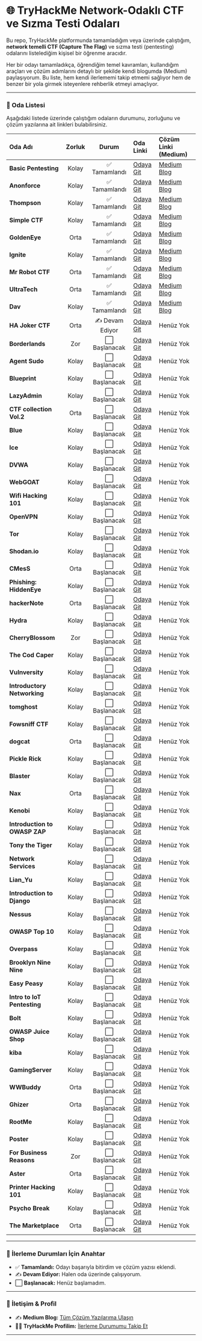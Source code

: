 # 🌐 TryHackMe Network-Odaklı CTF ve Sızma Testi Odaları

Bu repo, TryHackMe platformunda tamamladığım veya üzerinde çalıştığım, **network temelli CTF (Capture The Flag)** ve sızma testi (pentesting) odalarını listelediğim kişisel bir öğrenme aracıdır.

Her bir odayı tamamladıkça, öğrendiğim temel kavramları, kullandığım araçları ve çözüm adımlarını detaylı bir şekilde kendi blogumda (Medium) paylaşıyorum. Bu liste, hem kendi ilerlememi takip etmemi sağlıyor hem de benzer bir yola girmek isteyenlere rehberlik etmeyi amaçlıyor.

---

### 📝 Oda Listesi

Aşağıdaki listede üzerinde çalıştığım odaların durumunu, zorluğunu ve çözüm yazılarına ait linkleri bulabilirsiniz.

| Oda Adı | Zorluk | Durum | Oda Linki | Çözüm Linki (Medium) |
| :--- | :---: | :---: | :--- | :--- |
| **Basic Pentesting** | Kolay | ✅ Tamamlandı | [Odaya Git](https://tryhackme.com/room/basicpentestingjt) | [Medium Blog](https://medium.com/@brkyagl/tryhackme-writeup-basic-pentesting-bdda8c11942a) |
| **Anonforce** | Kolay | ✅ Tamamlandı | [Odaya Git](https://tryhackme.com/room/bsidesgtanonforce) | [Medium Blog](https://medium.com/@brkyagl/tryhackme-writeup-anonforce-b61083771301) |
| **Thompson** | Kolay | ✅ Tamamlandı | [Odaya Git](https://tryhackme.com/room/bsidesgtthompson) | [Medium Blog](https://medium.com/@brkyagl/tryhackme-writeup-thompson-f5d14df8c117) |
| **Simple CTF** | Kolay | ✅ Tamamlandı | [Odaya Git](https://tryhackme.com/room/easyctf) | [Medium Blog](https://medium.com/@brkyagl/tryhackme-writeup-simple-ctf-f03e66c4a108) |
| **GoldenEye** | Orta | ✅ Tamamlandı | [Odaya Git](https://tryhackme.com/room/goldeneye) | [Medium Blog](https://medium.com/@brkyagl/tryhackme-writeup-goldeneye-68bc8fef8c07) |
| **Ignite** | Kolay | ✅ Tamamlandı | [Odaya Git](https://tryhackme.com/room/ignite) | [Medium Blog](https://medium.com/@brkyagl/tryhackme-writeup-ignite-3bab0dcd0bba) |
| **Mr Robot CTF** | Orta | ✅ Tamamlandı | [Odaya Git](https://tryhackme.com/room/mrrobot) | [Medium Blog](https://medium.com/@brkyagl/tryhackme-writeup-mr-robot-ctf-a7b8223d12fb) |
| **UltraTech** | Orta | ✅ Tamamlandı | [Odaya Git](https://tryhackme.com/room/ultratech1) | [Medium Blog](https://medium.com/@brkyagl/tryhackme-writeup-ultratech-0202be6f5e78) |
| **Dav** | Kolay | ✅ Tamamlandı | [Odaya Git](https://tryhackme.com/room/bsidesgtdav) | [Medium Blog](https://medium.com/@brkyagl/tryhackme-writeup-dav-02f2beff8f8c) |
| **HA Joker CTF** | Orta | ✍️ Devam Ediyor | [Odaya Git](https://tryhackme.com/room/jokerctf) | Henüz Yok |
| **Borderlands** | Zor | ⬜ Başlanacak | [Odaya Git](https://tryhackme.com/room/borderlands) | Henüz Yok |
| **Agent Sudo** | Kolay | ⬜ Başlanacak | [Odaya Git](https://tryhackme.com/room/agentsudoctf) | Henüz Yok |
| **Blueprint** | Kolay | ⬜ Başlanacak | [Odaya Git](https://tryhackme.com/room/blueprint) | Henüz Yok |
| **LazyAdmin** | Kolay | ⬜ Başlanacak | [Odaya Git](https://tryhackme.com/room/lazyadmin) | Henüz Yok |
| **CTF collection Vol.2** | Orta | ⬜ Başlanacak | [Odaya Git](https://tryhackme.com/room/ctfcollectionvol2) | Henüz Yok |
| **Blue** | Kolay | ⬜ Başlanacak | [Odaya Git](https://tryhackme.com/room/blue) | Henüz Yok |
| **Ice** | Kolay | ⬜ Başlanacak | [Odaya Git](https://tryhackme.com/room/ice) | Henüz Yok |
| **DVWA** | Kolay | ⬜ Başlanacak | [Odaya Git](https://tryhackme.com/room/dvwa) | Henüz Yok |
| **WebGOAT** | Kolay | ⬜ Başlanacak | [Odaya Git](https://tryhackme.com/room/webgoat) | Henüz Yok |
| **Wifi Hacking 101** | Kolay | ⬜ Başlanacak | [Odaya Git](https://tryhackme.com/room/wifihacking101) | Henüz Yok |
| **OpenVPN** | Kolay | ⬜ Başlanacak | [Odaya Git](https://tryhackme.com/room/openvpn) | Henüz Yok |
| **Tor** | Kolay | ⬜ Başlanacak | [Odaya Git](https://tryhackme.com/room/torforbeginners) | Henüz Yok |
| **Shodan.io** | Kolay | ⬜ Başlanacak | [Odaya Git](https://tryhackme.com/room/shodan) | Henüz Yok |
| **CMesS** | Orta | ⬜ Başlanacak | [Odaya Git](https://tryhackme.com/room/cmess) | Henüz Yok |
| **Phishing: HiddenEye** | Kolay | ⬜ Başlanacak | [Odaya Git](https://tryhackme.com/room/phishinghiddeneye) | Henüz Yok |
| **hackerNote** | Orta | ⬜ Başlanacak | [Odaya Git](https://tryhackme.com/room/hackernote) | Henüz Yok |
| **Hydra** | Kolay | ⬜ Başlanacak | [Odaya Git](https://tryhackme.com/room/hydra) | Henüz Yok |
| **CherryBlossom** | Zor | ⬜ Başlanacak | [Odaya Git](https://tryhackme.com/room/cherryblossom) | Henüz Yok |
| **The Cod Caper** | Kolay | ⬜ Başlanacak | [Odaya Git](https://tryhackme.com/room/thecodcaper) | Henüz Yok |
| **Vulnversity** | Kolay | ⬜ Başlanacak | [Odaya Git](https://tryhackme.com/room/vulnversity) | Henüz Yok |
| **Introductory Networking** | Kolay | ⬜ Başlanacak | [Odaya Git](https://tryhackme.com/room/introtonetworking) | Henüz Yok |
| **tomghost** | Kolay | ⬜ Başlanacak | [Odaya Git](https://tryhackme.com/room/tomghost) | Henüz Yok |
| **Fowsniff CTF** | Kolay | ⬜ Başlanacak | [Odaya Git](https://tryhackme.com/room/ctf) | Henüz Yok |
| **dogcat** | Orta | ⬜ Başlanacak | [Odaya Git](https://tryhackme.com/room/dogcat) | Henüz Yok |
| **Pickle Rick** | Kolay | ⬜ Başlanacak | [Odaya Git](https://tryhackme.com/room/picklerick) | Henüz Yok |
| **Blaster** | Kolay | ⬜ Başlanacak | [Odaya Git](https://tryhackme.com/room/blaster) | Henüz Yok |
| **Nax** | Orta | ⬜ Başlanacak | [Odaya Git](https://tryhackme.com/room/nax) | Henüz Yok |
| **Kenobi** | Kolay | ⬜ Başlanacak | [Odaya Git](https://tryhackme.com/room/kenobi) | Henüz Yok |
| **Introduction to OWASP ZAP** | Kolay | ⬜ Başlanacak | [Odaya Git](https://tryhackme.com/room/learnowaspzap) | Henüz Yok |
| **Tony the Tiger** | Kolay | ⬜ Başlanacak | [Odaya Git](https://tryhackme.com/room/tonythetiger) | Henüz Yok |
| **Network Services** | Kolay | ⬜ Başlanacak | [Odaya Git](https://tryhackme.com/room/networkservices) | Henüz Yok |
| **Lian_Yu** | Kolay | ⬜ Başlanacak | [Odaya Git](https://tryhackme.com/room/lianyu) | Henüz Yok |
| **Introduction to Django** | Kolay | ⬜ Başlanacak | [Odaya Git](https://tryhackme.com/room/django) | Henüz Yok |
| **Nessus** | Kolay | ⬜ Başlanacak | [Odaya Git](https://tryhackme.com/room/rpnessusredux) | Henüz Yok |
| **OWASP Top 10** | Kolay | ⬜ Başlanacak | [Odaya Git](https://tryhackme.com/room/owasptop10) | Henüz Yok |
| **Overpass** | Kolay | ⬜ Başlanacak | [Odaya Git](https://tryhackme.com/room/overpass) | Henüz Yok |
| **Brooklyn Nine Nine** | Kolay | ⬜ Başlanacak | [Odaya Git](https://tryhackme.com/room/brooklynninenine) | Henüz Yok |
| **Easy Peasy** | Kolay | ⬜ Başlanacak | [Odaya Git](https://tryhackme.com/room/easypeasyctf) | Henüz Yok |
| **Intro to IoT Pentesting** | Kolay | ⬜ Başlanacak | [Odaya Git](https://tryhackme.com/room/iotintro) | Henüz Yok |
| **Bolt** | Kolay | ⬜ Başlanacak | [Odaya Git](https://tryhackme.com/room/bolt) | Henüz Yok |
| **OWASP Juice Shop** | Kolay | ⬜ Başlanacak | [Odaya Git](https://tryhackme.com/room/owaspjuiceshop) | Henüz Yok |
| **kiba** | Kolay | ⬜ Başlanacak | [Odaya Git](https://tryhackme.com/room/kiba) | Henüz Yok |
| **GamingServer** | Kolay | ⬜ Başlanacak | [Odaya Git](https://tryhackme.com/room/gamingserver) | Henüz Yok |
| **WWBuddy** | Orta | ⬜ Başlanacak | [Odaya Git](https://tryhackme.com/room/wwbuddy) | Henüz Yok |
| **Ghizer** | Orta | ⬜ Başlanacak | [Odaya Git](https://tryhackme.com/room/ghizerctf) | Henüz Yok |
| **RootMe** | Kolay | ⬜ Başlanacak | [Odaya Git](https://tryhackme.com/room/rrootme) | Henüz Yok |
| **Poster** | Kolay | ⬜ Başlanacak | [Odaya Git](https://tryhackme.com/room/poster) | Henüz Yok |
| **For Business Reasons** | Zor | ⬜ Başlanacak | [Odaya Git](https://tryhackme.com/room/forbusinessreasons) | Henüz Yok |
| **Aster** | Orta | ⬜ Başlanacak | [Odaya Git](https://tryhackme.com/room/aster) | Henüz Yok |
| **Printer Hacking 101** | Kolay | ⬜ Başlanacak | [Odaya Git](https://tryhackme.com/room/printerhacking101) | Henüz Yok |
| **Psycho Break** | Kolay | ⬜ Başlanacak | [Odaya Git](https://tryhackme.com/room/psychobreak) | Henüz Yok |
| **The Marketplace** | Orta | ⬜ Başlanacak | [Odaya Git](https://tryhackme.com/room/marketplace) | Henüz Yok |

---

### 🚀 İlerleme Durumları İçin Anahtar

* ✅ **Tamamlandı:** Odayı başarıyla bitirdim ve çözüm yazısı eklendi.
* ✍️ **Devam Ediyor:** Halen oda üzerinde çalışıyorum.
* ⬜ **Başlanacak:** Henüz başlamadım.

---

### 🔗 İletişim & Profil

* ✍️ **Medium Blog:** [Tüm Çözüm Yazılarıma Ulaşın](https://medium.com/@brkyagl)
* 👨‍💻 **TryHackMe Profilim:** [İlerleme Durumumu Takip Et](https://tryhackme.com/p/brkyagl)

---


